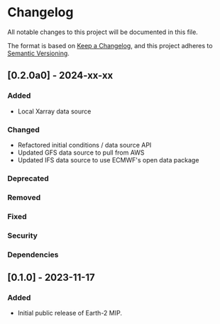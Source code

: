 <!-- markdownlint-disable MD024 -->
# Changelog

All notable changes to this project will be documented in this file.

The format is based on [Keep a Changelog](https://keepachangelog.com/en/1.0.0/),
and this project adheres to [Semantic Versioning](https://semver.org/spec/v2.0.0.html).

## [0.2.0a0] - 2024-xx-xx

### Added

- Local Xarray data source

### Changed

- Refactored initial conditions / data source API
- Updated GFS data source to pull from AWS
- Updated IFS data source to use ECMWF's open data package

### Deprecated

### Removed

### Fixed

### Security

### Dependencies

## [0.1.0] - 2023-11-17

### Added

- Initial public release of Earth-2 MIP.

